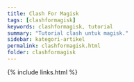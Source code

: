 ```yaml
---
title: Clash For Magisk
tags: [clashformagisk]
keywords: clashformagisk, tutorial
summary: "Tutorial clash untuk magisk."
sidebar: kategori-artikel
permalink: clashformagisk.html
folder: clashformagisk
---
```



{% include links.html %}
